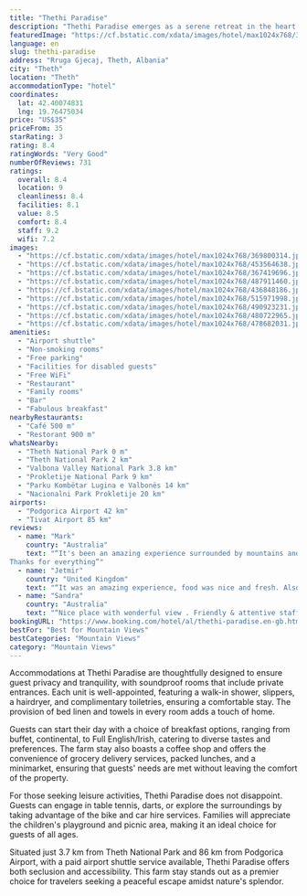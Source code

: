 ```yaml
---
title: "Thethi Paradise"
description: "Thethi Paradise emerges as a serene retreat in the heart of Theth, boasting breathtaking mountain views and an array of amenities designed for the ultimate relaxation and convenience."
featuredImage: "https://cf.bstatic.com/xdata/images/hotel/max1024x768/369800314.jpg?k=7b73471af0e97d01f7885c66586e4bfdda7929c632af021c80614545bf8696e5&o=&hp=1"
language: en
slug: thethi-paradise
address: "Rruga Gjecaj, Theth, Albania"
city: "Theth"
location: "Theth"
accommodationType: "hotel"
coordinates:
  lat: 42.40074831
  lng: 19.76475034
price: "US$35"
priceFrom: 35
starRating: 3
rating: 8.4
ratingWords: "Very Good"
numberOfReviews: 731
ratings:
  overall: 8.4
  location: 9
  cleanliness: 8.4
  facilities: 8.1
  value: 8.5
  comfort: 8.4
  staff: 9.2
  wifi: 7.2
images:
  - "https://cf.bstatic.com/xdata/images/hotel/max1024x768/369800314.jpg?k=7b73471af0e97d01f7885c66586e4bfdda7929c632af021c80614545bf8696e5&o=&hp=1"
  - "https://cf.bstatic.com/xdata/images/hotel/max1024x768/453564638.jpg?k=d88189e695cffda3c859f122d16c5432972e8221f35c73116eab2458acc7c30c&o=&hp=1"
  - "https://cf.bstatic.com/xdata/images/hotel/max1024x768/367419696.jpg?k=3394ac16ab603d48d444ab2a42e96085bd4baa511e5ba782f2d2bb89c8a8ce89&o=&hp=1"
  - "https://cf.bstatic.com/xdata/images/hotel/max1024x768/487911460.jpg?k=cd175999079bd7aa7327cfdd67360f4ec5a5ef2ac56440140c0bfbe547170c7b&o=&hp=1"
  - "https://cf.bstatic.com/xdata/images/hotel/max1024x768/436848186.jpg?k=cd2e0a892438fe5b2256dcc3d6947d2095a39f31d2c0dbd11d34c85a291f5964&o=&hp=1"
  - "https://cf.bstatic.com/xdata/images/hotel/max1024x768/515971998.jpg?k=bd1130e1d618bfd2f4f91adbd5f05d74f1cf433a65f933db059f51e83abf11ba&o=&hp=1"
  - "https://cf.bstatic.com/xdata/images/hotel/max1024x768/490923231.jpg?k=f0b04fddc82420771f7f54d02330b80c26a63fbd8a4730a793996ca4b75e5852&o=&hp=1"
  - "https://cf.bstatic.com/xdata/images/hotel/max1024x768/480722965.jpg?k=6a1553aedf278613dfde86dae4f37f041209aa8c1c32c8af3a3ac7400cce9a55&o=&hp=1"
  - "https://cf.bstatic.com/xdata/images/hotel/max1024x768/478682031.jpg?k=343e0abe27bf49e91ea5df193ac552876f4288782b00c71aa71c265b99bcd0e2&o=&hp=1"
amenities:
  - "Airport shuttle"
  - "Non-smoking rooms"
  - "Free parking"
  - "Facilities for disabled guests"
  - "Free WiFi"
  - "Restaurant"
  - "Family rooms"
  - "Bar"
  - "Fabulous breakfast"
nearbyRestaurants:
  - "Café 500 m"
  - "Restorant 900 m"
whatsNearby:
  - "Theth National Park 0 m"
  - "Theth National Park 2 km"
  - "Valbona Valley National Park 3.8 km"
  - "Prokletije National Park 9 km"
  - "Parku Kombëtar Lugina e Valbonës 14 km"
  - "Nacionalni Park Prokletije 20 km"
airports:
  - "Podgorica Airport 42 km"
  - "Tivat Airport 85 km"
reviews:
  - name: "Mark"
    country: "Australia"
    text: "“It's been an amazing experience surrounded by mountains and lushing nature. The food was abundant and delicious. The staff was really helpful, attentive and kind.
Thanks for everything”"
  - name: "Jetmir"
    country: "United Kingdom"
    text: "“It was an amazing experience, food was nice and fresh. Also the owners were very kind and friendly we couldn’t ask for more”"
  - name: "Sandra"
    country: "Australia"
    text: "“Nice place with wonderful view . Friendly & attentive staff . Super Delicious food . Highly recommend”"
bookingURL: "https://www.booking.com/hotel/al/thethi-paradise.en-gb.html?aid=8035640"
bestFor: "Best for Mountain Views"
bestCategories: "Mountain Views"
category: "Mountain Views"
---
```


Accommodations at Thethi Paradise are thoughtfully designed to ensure guest privacy and tranquility, with soundproof rooms that include private entrances. Each unit is well-appointed, featuring a walk-in shower, slippers, a hairdryer, and complimentary toiletries, ensuring a comfortable stay. The provision of bed linen and towels in every room adds a touch of home.

Guests can start their day with a choice of breakfast options, ranging from buffet, continental, to Full English/Irish, catering to diverse tastes and preferences. The farm stay also boasts a coffee shop and offers the convenience of grocery delivery services, packed lunches, and a minimarket, ensuring that guests' needs are met without leaving the comfort of the property.

For those seeking leisure activities, Thethi Paradise does not disappoint. Guests can engage in table tennis, darts, or explore the surroundings by taking advantage of the bike and car hire services. Families will appreciate the children's playground and picnic area, making it an ideal choice for guests of all ages.

Situated just 3.7 km from Theth National Park and 86 km from Podgorica Airport, with a paid airport shuttle service available, Thethi Paradise offers both seclusion and accessibility. This farm stay stands out as a premier choice for travelers seeking a peaceful escape amidst nature's splendor.